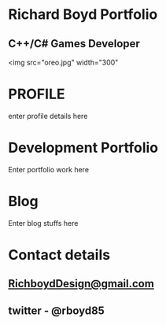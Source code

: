 
#                                                         Richard Boyd Portfolio          
  
##                                                            C++/C# Games Developer
  


<img src="oreo.jpg" width="300"

# PROFILE

enter profile details here

# Development Portfolio

Enter portfolio work here

# Blog

Enter blog stuffs here

# Contact details

## RichboydDesign@gmail.com 
## twitter - @rboyd85

